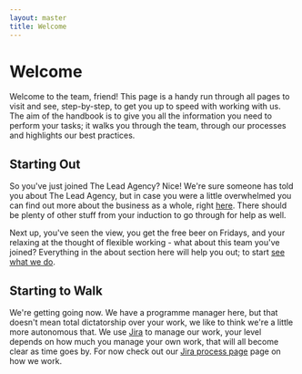 ```yaml
---
layout: master
title: Welcome
---
```


# Welcome

Welcome to the team, friend! This page is a handy run through all pages to visit and see, step-by-step, to get you up to speed with working with us. The aim of the handbook is to give you all the information you need to perform your tasks; it walks you through the team, through our processes and highlights our best practices. 

## Starting Out

So you've just joined The Lead Agency? Nice! We're sure someone has told you about The Lead Agency, but in case you were a little overwhelmed you can find out more about the business as a whole, right [here](https://www.theleadagency.com/about-us/). There should be plenty of other stuff from your induction to go through for help as well.

Next up, you've seen the view, you get the free beer on Fridays, and your relaxing at the thought of flexible working - what about this team you've joined? Everything in the about section here will help you out; to start [see what we do](/about/what-we-do).

## Starting to Walk

We're getting going now. We have a programme manager here, but that doesn't mean total dictatorship over your work, we like to think we're a little more autonomous that. We use [Jira](jira.theautonetwork.net) to manage our work, your level depends on how much you manage your own work, that will all become clear as time goes by. For now check out our [Jira process page]() page on how we work.